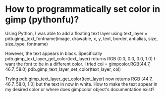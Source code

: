 
# How to programmatically set color in gimp (pythonfu)?

Using Python, I was able to add a floating text layer using
text_layer = pdb.gimp_text_fontname(image, drawable, x, y, text, border, antialias, size, size_type, fontname)

However, the text appears in black. Specifically pdb.gimp_text_layer_get_color(text_layer) returns RGB (0.0, 0.0, 0.0, 1.0)
I want the font to be in a different color.
I tried
col = gimpcolor.RGB(44.7, 46.7, 58.0)
pdb.gimp_text_layer_set_color(text_layer, col)

Trying pdb.gimp_text_layer_get_color(text_layer) now returns RGB (44.7, 46.7, 58.0, 1.0) but the text in now in white.
How to make the text appear in my desired color or where does gimpcolor object's documentation exist?

        
